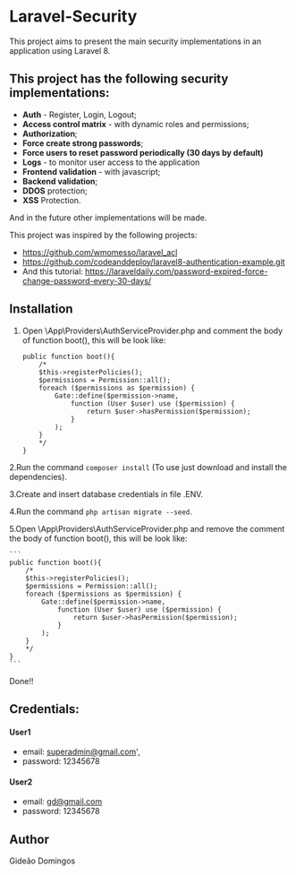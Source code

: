 # Laravel-Security

This project aims to present the main security implementations in an application using Laravel 8.

## This project has the following security implementations:

 - **Auth** - Register, Login, Logout;
 - **Access control matrix** - with dynamic roles and permissions;
 - **Authorization**;
 - **Force create strong passwords**;
 - **Force users to reset password periodically (30 days by default)**
 - **Logs** - to monitor user access to the application
 - **Frontend validation** - with javascript;
 - **Backend validation**;
 - **DDOS** protection;
 - **XSS** Protection.

And in the future other implementations will be made.

This project was inspired by the following projects:
 * https://github.com/wmomesso/laravel_acl
 * https://github.com/codeanddeploy/laravel8-authentication-example.git
 * And this tutorial: https://laraveldaily.com/password-expired-force-change-password-every-30-days/

## Installation

1. Open \App\Providers\AuthServiceProvider.php and comment the body of function boot(), this will be look like: 
    ```
    public function boot(){
        /*
        $this->registerPolicies();
        $permissions = Permission::all();
        foreach ($permissions as $permission) {
            Gate::define($permission->name,
                function (User $user) use ($permission) {
                    return $user->hasPermission($permission);
                }
            );
        }
        */
    }
    ```
2.Run the command ```composer install``` (To use just download and install the dependencies).

3.Create and insert database credentials in file .ENV.

4.Run the command ```php artisan migrate --seed```.

5.Open \App\Providers\AuthServiceProvider.php and remove the comment the body of function boot(), this will be look like:

    ```
    public function boot(){
        /*
        $this->registerPolicies();
        $permissions = Permission::all();
        foreach ($permissions as $permission) {
            Gate::define($permission->name,
                function (User $user) use ($permission) {
                    return $user->hasPermission($permission);
                }
            );
        }
        */
    }
    ```
Done!!

## Credentials:

#### User1
  - email: superadmin@gmail.com',
  - password: 12345678
            
#### User2
  - email: gd@gmail.com
  - password: 12345678
        
## Author
Gideão Domingos

